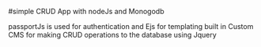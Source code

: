 #simple CRUD App with nodeJs and Monogodb

passportJs is used for authentication and Ejs for templating
built in Custom CMS for making CRUD operations to the database using Jquery



